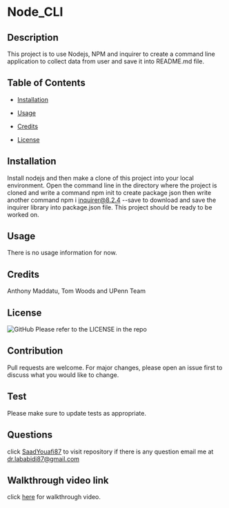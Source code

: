 # Node_CLI


  ## Description

  This project is to use Nodejs, NPM and inquirer to create a command line application to collect data from user and save it into README.md file.


  ## Table of Contents

  - [Installation](#installation)

  - [Usage](#usage)

  - [Credits](#credits)

  - [License](#license)


  ## Installation

  Install nodejs and then make a clone of this project into your local environment. Open the command line in the directory where the project is cloned and write a command npm init to create package json then write another command npm i inquirer@8.2.4 --save to download and save the inquirer library into package.json file. This project should be ready to be worked on.


  ## Usage

  There is no usage information for now.


  ## Credits

  Anthony Maddatu, Tom Woods and UPenn Team


  ## License

  ![GitHub](https://img.shields.io/github/license/SaadYousafi87/Node-CLI) Please refer to the LICENSE in the repo


  ## Contribution

  Pull requests are welcome. For major changes, please open an issue first to discuss what you would like to change.


  ## Test

  Please make sure to update tests as appropriate.


  ## Questions

  click [SaadYouafi87](https://github.com/SaadYousafi87) to visit repository if there is any question email me at dr.lababidi87@gmail.com

  ## Walkthrough video link

  click [here](https://youtu.be/-o8i_RwIdxI) for walkthrough video.